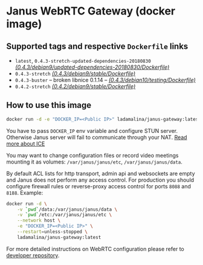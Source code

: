 # Janus WebRTC Gateway (docker image)

## Supported tags and respective `Dockerfile` links

* `latest`, `0.4.3-stretch-updated-dependencies-20180830` _[(0.4.3/debian9/updated-dependencies-20180830/Dockerfile)](https://github.com/ladamalina/janus-gateway/blob/master/0.4.3/debian9/updated-dependencies-20180830/Dockerfile)_
* `0.4.3-stretch` _[(0.4.3/debian9/stable/Dockerfile)](https://github.com/ladamalina/janus-gateway/blob/master/0.4.3/debian9/stable/Dockerfile)_
* `0.4.3-buster` – broken libnice 0.1.14 – _[(0.4.3/debian10/testing/Dockerfile)](https://github.com/ladamalina/janus-gateway/blob/master/0.4.3/debian10/testing/Dockerfile)_
* `0.4.2-stretch` _[(0.4.2/debian9/stable/Dockerfile)](https://github.com/ladamalina/janus-gateway/blob/master/0.4.2/debian9/stable/Dockerfile)_

## How to use this image

```bash
docker run -d -e "DOCKER_IP=<Public IP>" ladamalina/janus-gateway:latest
```

You have to pass `DOCKER_IP` env variable and configure STUN server. Otherwise Janus server will fail to communicate through your NAT. [Read more about ICE](https://github.com/meetecho/janus-gateway/issues/90)

You may want to change configuration files or record video meetings mounting it as volumes: `/var/janus/janus/etc`, `/var/janus/janus/data`.

By default ACL lists for http transport, admin api and websockets are empty and Janus does not perform any access control. For production you should configure firewall rules or reverse-proxy access control for ports `8088` and `8188`. Example:

```bash
docker run -d \
	-v `pwd`/data:/var/janus/janus/data \
	-v `pwd`/etc:/var/janus/janus/etc \
	--network host \
	-e "DOCKER_IP=<Public IP>" \
	--restart=unless-stopped \
	ladamalina/janus-gateway:latest
```

For more detailed instructions on WebRTC configuration please refer to [developer repository](https://github.com/meetecho/janus-gateway#janus-webrtc-server).

